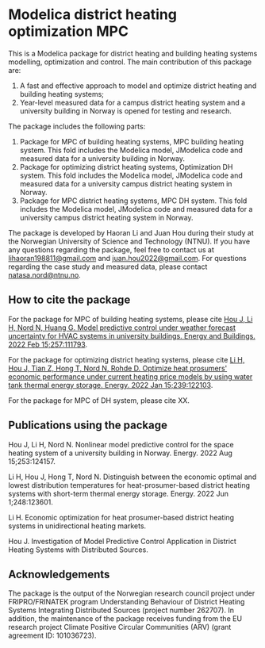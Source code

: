 # Modelica district heating optimization MPC
This is a Modelica package for district heating and building heating systems modelling, optimization and control. The main contribution of this package are:
1) A fast and effective approach to model and optimize district heating and building heating systems;
2) Year-level measured data for a campus district heating system and a university building in Norway is opened for testing and research.

The package includes the following parts:
1) Package for MPC of building heating systems, MPC building heating system. This fold includes the Modelica model, JModelica code and measured data for a university building in Norway.  
2) Package for optimizing district heating systems, Optimization DH system. This fold includes the Modelica model, JModelica code and measured data for a university campus district heating system in Norway.
3) Package for MPC district heating systems, MPC DH system. This fold includes the Modelica model, JModelica code and measured data for a university campus district heating system in Norway.

The package is developed by Haoran Li and Juan Hou during their study at the Norwegian University of Science and Technology (NTNU). If you have any questions regarding the package, feel free to contact us at lihaoran198811@gmail.com and juan.hou2022@gmail.com. For questions regarding the case study and measured data, please contact natasa.nord@ntnu.no.   

## How to cite the package
For the package for MPC of building heating systems, please cite [Hou J, Li H, Nord N, Huang G. Model predictive control under weather forecast uncertainty for HVAC systems in university buildings. Energy and Buildings. 2022 Feb 15;257:111793](https://www.sciencedirect.com/science/article/pii/S037877882101077X).

For the package for optimizing district heating systems, please cite [Li H, Hou J, Tian Z, Hong T, Nord N, Rohde D. Optimize heat prosumers' economic performance under current heating price models by using water tank thermal energy storage. Energy. 2022 Jan 15;239:122103](https://www.sciencedirect.com/science/article/pii/S0360544221023513).  

For the package for MPC of DH system, please cite XX.  

## Publications using the package
Hou J, Li H, Nord N. Nonlinear model predictive control for the space heating system of a university building in Norway. Energy. 2022 Aug 15;253:124157.

Li H, Hou J, Hong T, Nord N. Distinguish between the economic optimal and lowest distribution temperatures for heat-prosumer-based district heating systems with short-term thermal energy storage. Energy. 2022 Jun 1;248:123601.

Li H. Economic optimization for heat prosumer-based district heating systems in unidirectional heating markets.

Hou J. Investigation of Model Predictive Control Application in District Heating Systems with Distributed Sources.

## Acknowledgements
The package is the output of the Norwegian research council project under FRIPRO/FRINATEK program Understanding Behaviour of District Heating Systems Integrating Distributed Sources (project number 262707). In addition, the maintenance of the package receives funding from the EU research project Climate Positive Circular Communities (ARV) (grant agreement ID: 101036723).
